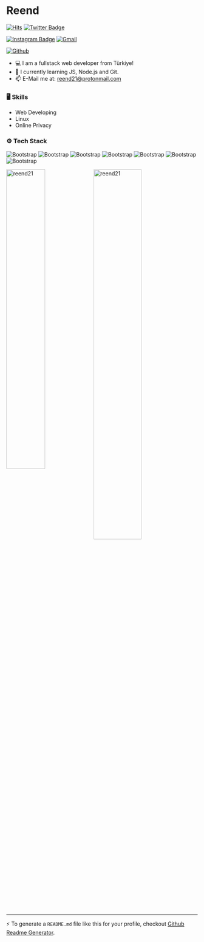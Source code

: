 # Reend

[![Hits](https://hits.seeyoufarm.com/api/count/incr/badge.svg?url=https%3A%2F%2Fgithub.com%2Freend21%2Freend21&count_bg=%2379C83D&title_bg=%23555555&icon=&icon_color=%23E7E7E7&title=Profile+Views&edge_flat=false)](https://hits.seeyoufarm.com)
[![Twitter Badge](https://img.shields.io/badge/-Twitter-1da1f2?labelColor=1da1f2&logo=twitter&logoColor=white&link=https://twitter.com/YAsTveteran)](https://twitter.com/YAsTveteran)

[![Instagram Badge](https://img.shields.io/badge/-Instagram-purple?logo=instagram&logoColor=white&link=https://instagram.com/reend_q/)](https://www.instagram.com/reend_q)
[![Gmail](https://img.shields.io/badge/-Gmail-c14438?style=flat&logo=Gmail&logoColor=white)](mailto:reend21@protonmail.com)

[![Github](https://img.shields.io/github/followers/reend21?label=Follow&style=social)](https://github.com/reend21)

- 💻 I am a fullstack web developer from Türkiye!
- 🌱 I currently learning JS, Node.js and Git.
- 📫 E-Mail me at: reend21@protonmail.com


### 🖥 Skills

- Web Developing
- Linux
- Online Privacy
### ⚙️ Tech Stack

![Bootstrap](https://img.shields.io/badge/-HTML-05122A?style=for-the-badge&logo=HTML&color=353500) ![Bootstrap](https://img.shields.io/badge/-CSS-05122A?style=for-the-badge&logo=CSS&color=353500) ![Bootstrap](https://img.shields.io/badge/-JS-05122A?style=for-the-badge&logo=JS&color=353500) ![Bootstrap](https://img.shields.io/badge/-Node.js-05122A?style=for-the-badge&logo=Node.js&color=353500) ![Bootstrap](https://img.shields.io/badge/-Git-05122A?style=for-the-badge&logo=Git&color=353500) ![Bootstrap](https://img.shields.io/badge/-Linux-05122A?style=for-the-badge&logo=Linux&color=353500) ![Bootstrap](https://img.shields.io/badge/-Tailwind-05122A?style=for-the-badge&logo=Tailwind&color=353500)

<div>
  <img width="45%" align="left" src="https://github-readme-stats.vercel.app/api/top-langs?username=reend21&show_icons=true&locale=en&layout=compact" alt="reend21" />
  <img width="50%"  src="https://github-readme-streak-stats.herokuapp.com/?user=reend21&" alt="reend21" />
</div>


---
:zap: To generate a `README.md` file like this for your profile, checkout [Github Readme Generator](https://hejazizo-github-profile-readme-srcstreamlit-app-i6skm7.streamlit.app/).
